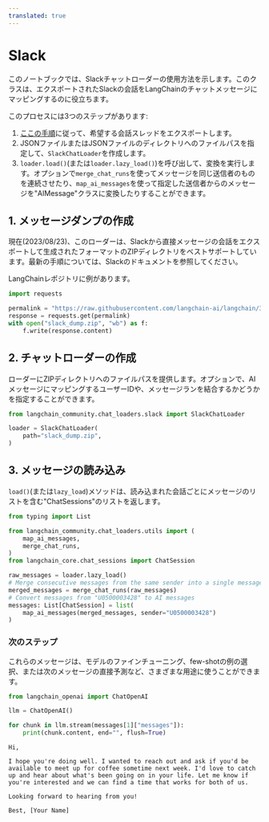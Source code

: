 ```yaml
---
translated: true
---
```


# Slack

このノートブックでは、Slackチャットローダーの使用方法を示します。このクラスは、エクスポートされたSlackの会話をLangChainのチャットメッセージにマッピングするのに役立ちます。

このプロセスには3つのステップがあります:
1. [ここの手順](https://slack.com/help/articles/1500001548241-Request-to-export-all-conversations)に従って、希望する会話スレッドをエクスポートします。
2. JSONファイルまたはJSONファイルのディレクトリへのファイルパスを指定して、`SlackChatLoader`を作成します。
3. `loader.load()`(または`loader.lazy_load()`)を呼び出して、変換を実行します。オプションで`merge_chat_runs`を使ってメッセージを同じ送信者のものを連続させたり、`map_ai_messages`を使って指定した送信者からのメッセージを"AIMessage"クラスに変換したりすることができます。

## 1. メッセージダンプの作成

現在(2023/08/23)、このローダーは、Slackから直接メッセージの会話をエクスポートして生成されたフォーマットのZIPディレクトリをベストサポートしています。最新の手順については、Slackのドキュメントを参照してください。

LangChainレポジトリに例があります。

```python
import requests

permalink = "https://raw.githubusercontent.com/langchain-ai/langchain/342087bdfa3ac31d622385d0f2d09cf5e06c8db3/libs/langchain/tests/integration_tests/examples/slack_export.zip"
response = requests.get(permalink)
with open("slack_dump.zip", "wb") as f:
    f.write(response.content)
```

## 2. チャットローダーの作成

ローダーにZIPディレクトリへのファイルパスを提供します。オプションで、AIメッセージにマッピングするユーザーIDや、メッセージランを結合するかどうかを指定することができます。

```python
from langchain_community.chat_loaders.slack import SlackChatLoader
```

```python
loader = SlackChatLoader(
    path="slack_dump.zip",
)
```

## 3. メッセージの読み込み

`load()`(または`lazy_load`)メソッドは、読み込まれた会話ごとにメッセージのリストを含む"ChatSessions"のリストを返します。

```python
from typing import List

from langchain_community.chat_loaders.utils import (
    map_ai_messages,
    merge_chat_runs,
)
from langchain_core.chat_sessions import ChatSession

raw_messages = loader.lazy_load()
# Merge consecutive messages from the same sender into a single message
merged_messages = merge_chat_runs(raw_messages)
# Convert messages from "U0500003428" to AI messages
messages: List[ChatSession] = list(
    map_ai_messages(merged_messages, sender="U0500003428")
)
```

### 次のステップ

これらのメッセージは、モデルのファインチューニング、few-shotの例の選択、または次のメッセージの直接予測など、さまざまな用途に使うことができます。

```python
from langchain_openai import ChatOpenAI

llm = ChatOpenAI()

for chunk in llm.stream(messages[1]["messages"]):
    print(chunk.content, end="", flush=True)
```

```output
Hi,

I hope you're doing well. I wanted to reach out and ask if you'd be available to meet up for coffee sometime next week. I'd love to catch up and hear about what's been going on in your life. Let me know if you're interested and we can find a time that works for both of us.

Looking forward to hearing from you!

Best, [Your Name]
```
